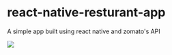 # react-native-resturant-app
A simple app built using react native and zomato's API 

<img src="raw.githubusercontent.com/shikharsrivastava23/react-native-resturant-app/blob/master/food-app.jpeg?raw=true" />
